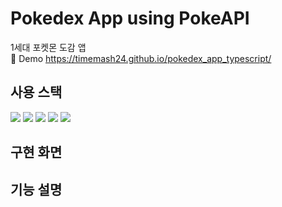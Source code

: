 # Pokedex App using PokeAPI
1세대 포켓몬 도감 앱
<br/>🔗 Demo https://timemash24.github.io/pokedex_app_typescript/

## 사용 스택
<img src="https://img.shields.io/badge/TypeScript 4.8.4-3178C6?style=for-the-badge&logo=TypeScript&logoColor=white"/> <img src="https://img.shields.io/badge/React 18.2.0-61DAFB?style=for-the-badge&logo=react&logoColor=black"/> <img src="https://img.shields.io/badge/HTML5-E34F26?style=for-the-badge&logo=html5&logoColor=white"/> <img src="https://img.shields.io/badge/CSS3-1572B6?style=for-the-badge&logo=css3&logoColor=white"/> <img src="https://img.shields.io/badge/styled components 5.3.6-DB7093?style=for-the-badge&logo=StyledComponents&logoColor=white"/>

## 구현 화면


## 기능 설명
